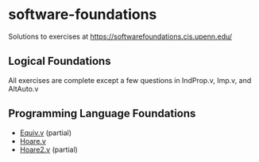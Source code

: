 # software-foundations

Solutions to exercises at https://softwarefoundations.cis.upenn.edu/

## Logical Foundations

All exercises are complete except a few questions in IndProp.v, Imp.v, and AltAuto.v

## Programming Language Foundations

- [Equiv.v](plf/Equiv.v) (partial)
- [Hoare.v](plf/Hoare.v)
- [Hoare2.v](plf/Hoare2.v) (partial)
